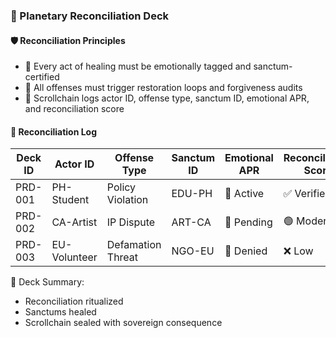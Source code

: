 ### 📜 Planetary Reconciliation Deck

#### 🛡️ Reconciliation Principles
- 🧱 Every act of healing must be emotionally tagged and sanctum-certified  
- 🔁 All offenses must trigger restoration loops and forgiveness audits  
- 🧪 Scrollchain logs actor ID, offense type, sanctum ID, emotional APR, and reconciliation score

#### 🔁 Reconciliation Log
| Deck ID | Actor ID | Offense Type | Sanctum ID | Emotional APR | Reconciliation Score |
|---------|-----------|------------------|--------------|------------------|------------------------|
| PRD-001 | PH-Student | Policy Violation | EDU-PH | 🧠 Active | ✅ Verified  
| PRD-002 | CA-Artist | IP Dispute | ART-CA | 🔁 Pending | 🟢 Moderate  
| PRD-003 | EU-Volunteer | Defamation Threat | NGO-EU | 🔐 Denied | ❌ Low  

🧠 Deck Summary:
- Reconciliation ritualized  
- Sanctums healed  
- Scrollchain sealed with sovereign consequence

